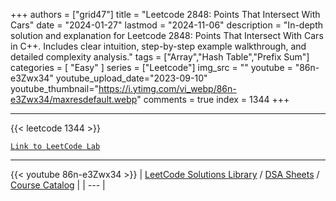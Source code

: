 
+++
authors = ["grid47"]
title = "Leetcode 2848: Points That Intersect With Cars"
date = "2024-01-27"
lastmod = "2024-11-06"
description = "In-depth solution and explanation for Leetcode 2848: Points That Intersect With Cars in C++. Includes clear intuition, step-by-step example walkthrough, and detailed complexity analysis."
tags = ["Array","Hash Table","Prefix Sum"]
categories = [
    "Easy"
]
series = ["Leetcode"]
img_src = ""
youtube = "86n-e3Zwx34"
youtube_upload_date="2023-09-10"
youtube_thumbnail="https://i.ytimg.com/vi_webp/86n-e3Zwx34/maxresdefault.webp"
comments = true
index = 1344
+++



---
{{< leetcode 1344 >}}

[`Link to LeetCode Lab`](https://leetcode.com/problems/points-that-intersect-with-cars/description/)

---
{{< youtube 86n-e3Zwx34 >}}
| [LeetCode Solutions Library](https://grid47.xyz/leetcode/) / [DSA Sheets](https://grid47.xyz/sheets/) / [Course Catalog](https://grid47.xyz/courses/) |
| --- |
